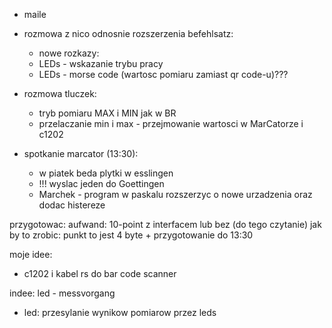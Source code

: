 - maile 
- rozmowa z nico odnosnie rozszerzenia befehlsatz:
	- nowe rozkazy: 
	- LEDs - wskazanie trybu pracy
	- LEDs - morse code (wartosc pomiaru zamiast qr code-u)???

- rozmowa tluczek:
	- tryb pomiaru MAX i MIN jak w BR
	- przelaczanie min i max - przejmowanie wartosci w MarCatorze i c1202


- spotkanie marcator (13:30):
	- w piatek beda plytki w esslingen
	- !!! wyslac jeden do Goettingen
	- Marchek - program w paskalu rozszerzyc o nowe urzadzenia oraz dodac histereze

przygotowac: aufwand: 10-point z interfacem lub bez (do tego czytanie)
jak by to zrobic: punkt to jest 4 byte + 
przygotowanie do 13:30


moje idee:
- c1202 i kabel rs do bar code scanner



indee: led - messvorgang
- led: przesylanie wynikow pomiarow przez leds